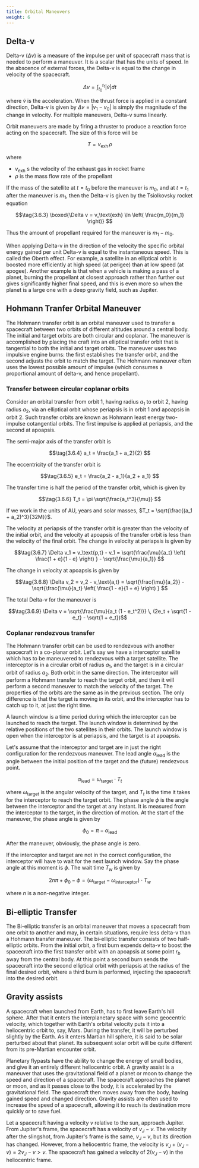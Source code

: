 ```yaml
---
title: Orbital Maneuvers
weight: 6
---
```


## Delta-v

Delta-v ($\Delta v$) is a measure of the impulse per unit of spacecraft mass that is needed to perform a maneuver. It is a scalar that has the units of speed. In the abscence of external forces, the Delta-v is equal to the change in velocity of the spacecraft.

$$\tag{3.6.1} \Delta v = \int_{t_0}^{t_1} |\dot{v}| dt $$

where $\dot{v}$ is the acceleration. When the thrust force is applied in a constant direction, Delta-v is given by $\Delta v = |v_1 - v_0|$ is simply the magnitude of the change in velocity. For multiple maneuvers, Delta-v sums linearly.

Orbit maneuvers are made by firing a thruster to produce a reaction force acting on the spacecraft. The size of this force will be

$$\tag{3.6.2} T = v_\text{exh} \, \rho $$

where

- $v_\text{exh}$ s the velocity of the exhaust gas in rocket frame
- $\rho$ is the mass flow rate of the propellant

If the mass of the satellite at $t=t_0$ before the maneuver is $m_0$, and at $t=t_1$ after the maneuver is $m_1$, then the Delta-v is given by the Tsiolkovsky rocket equation

$$\tag{3.6.3} \boxed{\Delta v = v_\text{exh} \ln \left( \frac{m_0}{m_1} \right)} $$

Thus the amount of propellant required for the maneuver is $m_1 - m_0$.

When applying Delta-v in the direction of the velocity the specific orbital energy gained per unit Delta-v is equal to the instantaneous speed. This is called the Oberth effect. For example, a satellite in an elliptical orbit is boosted more efficiently at high speed (at perigee) than at low speed (at apogee). Another example is that when a vehicle is making a pass of a planet, burning the propellant at closest approach rather than further out gives significantly higher final speed, and this is even more so when the planet is a large one with a deep gravity field, such as Jupiter.

## Hohmann Tranfer Orbital Maneuver

The Hohmann transfer orbit is an orbital maneuver used to transfer a spacecraft between two orbits of different altitudes around a central body. The initial and target orbits are both circular and coplanar. The maneuver is accomplished by placing the craft into an elliptical transfer orbit that is tangential to both the initial and target orbits. The maneuver uses two impulsive engine burns: the first establishes the transfer orbit, and the second adjusts the orbit to match the target. The Hohmann maneuver often uses the lowest possible amount of impulse (which consumes a proportional amount of delta-v, and hence propellant).

### Transfer between circular coplanar orbits

Consider an orbital transfer from orbit 1, having radius $a_1$ to orbit 2, having radius $a_2$, via an elliptical orbit whose periapsis is in orbit 1 and apoapsis in orbit 2. Such transfer orbits are known as Hohmann least energy two-impulse cotangential orbits. The first impulse is applied at periapsis, and the second at apoapsis.

The semi-major axis of the transfer orbit is

$$\tag{3.6.4} a_t = \frac{a_1 + a_2}{2} $$

The eccentricity of the transfer orbit is

$$\tag{3.6.5} e_t = \frac{a_2 - a_1}{a_2 + a_1} $$

The transfer time is half the period of the transfer orbit, which is given by

$$\tag{3.6.6} T_t = \pi \sqrt{\frac{a_t^3}{\mu}} $$

If we work in the units of AU, years and solar masses, $T_t = \sqrt{\frac{(a_1 + a_2)^3}{32M}}$.

The velocity at periapsis of the transfer orbit is greater than the velocity of the initial orbit, and the velocity at apoapsis of the transfer orbit is less than the velocity of the final orbit. The change in velocity at periapsis is given by

$$\tag{3.6.7} \Delta v_1 = v_\text{p,t} - v_1 = \sqrt{\frac{\mu}{a_t} \left( \frac{1 + e}{1 - e} \right) } - \sqrt{\frac{\mu}{a_1}} $$

The change in velocity at apoapsis is given by

$$\tag{3.6.8} \Delta v_2 = v_2 - v_\text{a,t} = \sqrt{\frac{\mu}{a_2}} - \sqrt{\frac{\mu}{a_t} \left( \frac{1 - e}{1 + e} \right) } $$

The total Delta-v for the maneuver is

$$\tag{3.6.9} \Delta v = \sqrt{\frac{\mu}{a_t (1 - e_t^2)}} \, (2e_t + \sqrt{1 - e_t} - \sqrt{1 + e_t})$$

### Coplanar rendezvous transfer

The Hohmann transfer orbit can be used to rendezvous with another spacecraft in a co-planar orbit. Let's say we have a interceptor satellite which has to be maneuvered to rendezvous with a target satellite. The interceptor is in a circular orbit of radius $a_1$, and the target is in a circular orbit of radius $a_2$. Both orbit in the same direction. The interceptor will perform a Hohmann transfer to reach the target orbit, and then it will perform a second maneuver to match the velocity of the target. The properties of the orbits are the same as in the previous section. The only difference is that the target is moving in its orbit, and the interceptor has to catch up to it, at just the right time.

A launch window is a time period during which the interceptor can be launched to reach the target. The launch window is determined by the relative positions of the two satellites in their orbits. The launch window is open when the interceptor is at periapsis, and the target is at apoapsis.

Let's assume that the interceptor and target are in just the right configuration for the rendezvous maneuver. The lead angle $\alpha_\text{lead}$ is the angle between the initial position of the target and the (future) rendezvous point.

$$\tag{3.6.10} \alpha_\text{lead} = \omega_\text{target} \cdot T_t $$

where $\omega_\text{target}$ is the angular velocity of the target, and $T_t$ is the time it takes for the interceptor to reach the target orbit. The phase angle $\phi$ is the angle between the interceptor and the target at any instant. It is measured from the interceptor to the target, in the direction of motion. At the start of the maneuver, the phase angle is given by

$$\tag{3.6.11} \phi_0 = \pi - \alpha_\text{lead} $$

After the maneuver, obviously, the phase angle is zero.

If the interceptor and target are not in the correct configuration, the interceptor will have to wait for the next launch window. Say the phase angle at this moment is $\phi$. The wait time $T_w$ is given by

$$\tag{3.6.12} 2n\pi + \phi_0 - \phi = (\omega_\text{target} - \omega_\text{interceptor}) \cdot T_w $$

where $n$ is a non-negative integer.

## Bi-elliptic Transfer

The Bi-elliptic transfer is an orbital maneuver that moves a spacecraft from one orbit to another and may, in certain situations, require less delta-v than a Hohmann transfer maneuver. The bi-elliptic transfer consists of two half-elliptic orbits. From the initial orbit, a first burn expends delta-v to boost the spacecraft into the first transfer orbit with an apoapsis at some point $r_b$ away from the central body. At this point a second burn sends the spacecraft into the second elliptical orbit with periapsis at the radius of the final desired orbit, where a third burn is performed, injecting the spacecraft into the desired orbit.

## Gravity assists

A spacecraft when launched from Earth, has to first leave Earth's hill sphere. After that it enters the interplanetary space with some geocentric velocity, which together with Earth's orbital velocity puts it into a heliocentric orbit to, say, Mars. During the transfer, it will be perturbed slightly by the Earth. As it enters Martian hill sphere, it is said to be solar perturbed about that planet. Its subsequent solar orbit will be quite different from its pre-Martian encounter orbit.

Planetary flypasts have the ability to change the energy of small bodies, and give it an entirely different heliocentric orbit. A gravity assist is a maneuver that uses the gravitational field of a planet or moon to change the speed and direction of a spacecraft. The spacecraft approaches the planet or moon, and as it passes close to the body, it is accelerated by the gravitational field. The spacecraft then moves away from the body, having gained speed and changed direction. Gravity assists are often used to increase the speed of a spacecraft, allowing it to reach its destination more quickly or to save fuel.

Let a spacecraft having a velocity $v$ relative to the sun, approach Jupiter. From Jupiter's frame, the spacecraft has a velocity of $v_J - v$. The velocity after the slingshot, from Jupiter's frame is the same, $v_J - v$, but its direction has changed. However, from a heliocentric frame, the velocity is $v_J + (v_J - v) = 2v_J - v > v$. The spacecraft has gained a velocity of $2(v_J - v)$ in the heliocentric frame.
